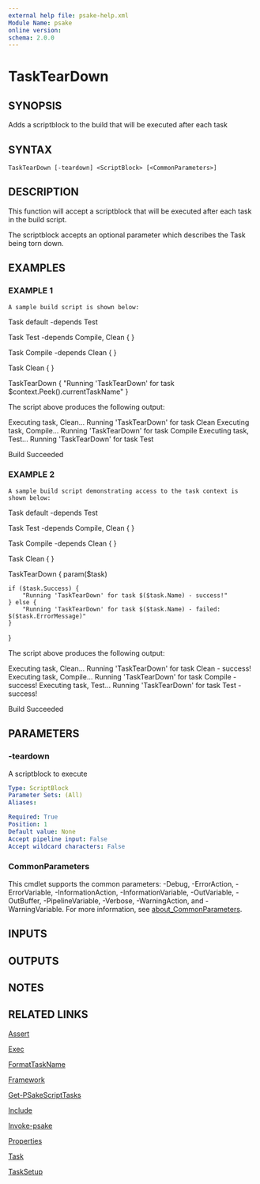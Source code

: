 ```yaml
---
external help file: psake-help.xml
Module Name: psake
online version:
schema: 2.0.0
---
```


# TaskTearDown

## SYNOPSIS
Adds a scriptblock to the build that will be executed after each task

## SYNTAX

```
TaskTearDown [-teardown] <ScriptBlock> [<CommonParameters>]
```

## DESCRIPTION
This function will accept a scriptblock that will be executed after each task in the build script.

The scriptblock accepts an optional parameter which describes the Task being torn down.

## EXAMPLES

### EXAMPLE 1
```
A sample build script is shown below:
```

Task default -depends Test

Task Test -depends Compile, Clean {
}

Task Compile -depends Clean {
}

Task Clean {
}

TaskTearDown {
    "Running 'TaskTearDown' for task $context.Peek().currentTaskName"
}

The script above produces the following output:

Executing task, Clean...
Running 'TaskTearDown' for task Clean
Executing task, Compile...
Running 'TaskTearDown' for task Compile
Executing task, Test...
Running 'TaskTearDown' for task Test

Build Succeeded

### EXAMPLE 2
```
A sample build script demonstrating access to the task context is shown below:
```

Task default -depends Test

Task Test -depends Compile, Clean {
}

Task Compile -depends Clean {
}

Task Clean {
}

TaskTearDown {
    param($task)

    if ($task.Success) {
        "Running 'TaskTearDown' for task $($task.Name) - success!"
    } else {
        "Running 'TaskTearDown' for task $($task.Name) - failed: $($task.ErrorMessage)"
    }
}

The script above produces the following output:

Executing task, Clean...
Running 'TaskTearDown' for task Clean - success!
Executing task, Compile...
Running 'TaskTearDown' for task Compile - success!
Executing task, Test...
Running 'TaskTearDown' for task Test - success!

Build Succeeded

## PARAMETERS

### -teardown
A scriptblock to execute

```yaml
Type: ScriptBlock
Parameter Sets: (All)
Aliases:

Required: True
Position: 1
Default value: None
Accept pipeline input: False
Accept wildcard characters: False
```

### CommonParameters
This cmdlet supports the common parameters: -Debug, -ErrorAction, -ErrorVariable, -InformationAction, -InformationVariable, -OutVariable, -OutBuffer, -PipelineVariable, -Verbose, -WarningAction, and -WarningVariable. For more information, see [about_CommonParameters](http://go.microsoft.com/fwlink/?LinkID=113216).

## INPUTS

## OUTPUTS

## NOTES

## RELATED LINKS

[Assert]()

[Exec]()

[FormatTaskName]()

[Framework]()

[Get-PSakeScriptTasks]()

[Include]()

[Invoke-psake]()

[Properties]()

[Task]()

[TaskSetup]()

